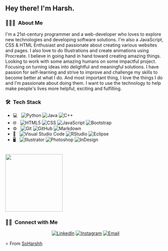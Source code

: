 
<h2> Hey there! I'm Harsh.</h2>

<h3> 👨🏻‍💻 &nbsp;About Me </h3>

I'm a 21st-century programmer and a web-developer who loves to explore new technologies and developing software solutions. I'm also a JavaScript, CSS & HTML Enthusiast and passionate about creating various websites and pages. I also love to do Illustrations and create animations using Procreate.
I believe in going hand in hand toward creating amazing things. Looking to work with some amazing humans on some impactful project. Focusing on turning ideas into delightful and meaningful solutions. I have passion for self-learning and strive to improve and challenge my skills to become better at what I do. And most important thing, I love the things I do and I'm passionate about doing them.
I want to use the technology to help make people's lives more helpful, exciting and fulfilling.

<h3> 🛠 &nbsp;Tech Stack</h3>

- 💻 &nbsp;
  ![Python](https://img.shields.io/badge/-Python-333333?style=flat&logo=python)
  ![Java](https://img.shields.io/badge/-Java-333333?style=flat&logo=Java&logoColor=007396)
  ![C++](https://img.shields.io/badge/-C++-333333?style=flat&logo=C%2B%2B&logoColor=00599C)
- 🌐 &nbsp;
  ![HTML5](https://img.shields.io/badge/-HTML5-333333?style=flat&logo=HTML5)
  ![CSS](https://img.shields.io/badge/-CSS-333333?style=flat&logo=CSS3&logoColor=1572B6)
  ![JavaScript](https://img.shields.io/badge/-JavaScript-333333?style=flat&logo=javascript)
  ![Bootstrap](https://img.shields.io/badge/-Bootstrap-333333?style=flat&logo=bootstrap&logoColor=563D7C)
- ⚙️ &nbsp;
  ![Git](https://img.shields.io/badge/-Git-333333?style=flat&logo=git)
  ![GitHub](https://img.shields.io/badge/-GitHub-333333?style=flat&logo=github)
  ![Markdown](https://img.shields.io/badge/-Markdown-333333?style=flat&logo=markdown)
- 🔧 &nbsp;
  ![Visual Studio Code](https://img.shields.io/badge/-Visual%20Studio%20Code-333333?style=flat&logo=visual-studio-code&logoColor=007ACC)
  ![RStudio](https://img.shields.io/badge/-RStudio-333333?style=flat&logo=rstudio)
  ![Eclipse](https://img.shields.io/badge/-Eclipse-333333?style=flat&logo=eclipse-ide&logoColor=2C2255)
- 🖥 &nbsp;
  ![Illustrator](https://img.shields.io/badge/-Illustrator-333333?style=flat&logo=adobe-illustrator)
  ![Photoshop](https://img.shields.io/badge/-Photoshop-333333?style=flat&logo=adobe-photoshop)
  ![InDesign](https://img.shields.io/badge/-InDesign-333333?style=flat&logo=adobe-indesign)

<br/>

<a href="https://github.com/SoHarshh">
  <img height="180em" src="https://github-readme-stats.vercel.app/api?username=SoHarshh&theme=buefy&show_icons=true" />
<!--   <img height="180em" src="https://github-readme-stats.vercel.app/api/top-langs/?username=SoHarshh&theme=buefy&layout=compact" /> -->
</a>

<br/>

<h3> 🤝🏻 &nbsp;Connect with Me </h3>

<p align="center">
<!-- <a href="https://www.adityavsingh.com/"><img alt="Website" src="https://img.shields.io/badge/Website-www.adityavsingh.com-blue?style=flat-square&logo=google-chrome"></a> -->
<a href="https://www.linkedin.com/in/harsh-soni-4005231b8/"><img alt="LinkedIn" src="https://img.shields.io/badge/LinkedIn-HARSH SONI-blue?style=flat-square&logo=linkedin"></a>
<a href="https://www.instagram.com/sip.swallow.shuttle/"><img alt="Instagram" src="https://img.shields.io/badge/Instagram-Sip.Swallow.Shuttle-blue?style=flat-square&logo=instagram"></a>
<a href="mailto:Soni.harsh0707@gmail.com"><img alt="Email" src="https://img.shields.io/badge/Email-Soni.harsh0707@gmail.com-blue?style=flat-square&logo=gmail"></a>
</p>

⭐️ From [SoHarshh](https://github.com/AVS1508)

